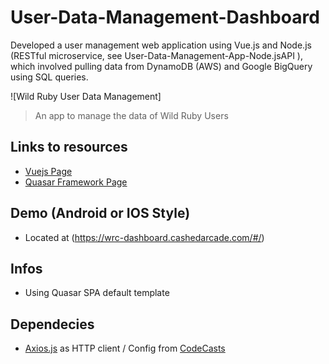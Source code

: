 # User-Data-Management-Dashboard
Developed  a user management web application using Vue.js and Node.js (RESTful microservice, see User-Data-Management-App-Node.jsAPI ), which involved pulling data from DynamoDB (AWS) and Google BigQuery using SQL queries. 

![Wild Ruby User Data Management]

> An app to manage the data of Wild Ruby Users

## Links to resources 
* [Vuejs Page](https://vuejs.org/)
* [Quasar Framework Page](http://quasar-framework.org/)

## Demo (Android or IOS Style) 
* Located at (https://wrc-dashboard.cashedarcade.com/#/)

## Infos
* Using Quasar SPA default template

## Dependecies 
* [Axios.js](https://github.com/mzabriskie/axios) as HTTP client / Config from [CodeCasts](https://github.com/codecasts/spa-starter-kit/blob/develop/client/src/plugins/http/index.js) 

